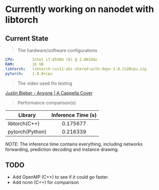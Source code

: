 # Currently working on nanodet with libtorch

## Current State

> The hardware/software configurations

```yaml
CPU:		Intel i7-8550U (8) @ 2.001GHz
RAM:		16 GB
libtorch:	libtorch-cxx11-abi-shared-with-deps-1.8.1%2Bcpu.zip
pytorch:	1.8.0+cpu
```

> The video used fro testing

[Justin Bieber - Anyone | A Cappella Cover](https://www.youtube.com/watch?v=1LhxU6eTCWE)

> Performance comparison(s)

| Library            | Inference Time (s)           |
| ------------------ |:----------------------------:|
| libtorch(C++)      | 0.175677                     |
| pytorch(Python)    | 0.216339                     |

*NOTE*: The inference time contains everything, including networks forwarding,  prediction decoding and instance drawing.

## TODO

* Add OpenMP (C++) to see if it could go faster.
* Add ncnn (C++) for comparison

